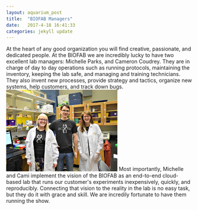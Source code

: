 ```yaml
---
layout: aquarium_post
title:  "BIOFAB Managers"
date:   2017-4-18 16:41:33
categories: jekyll update
---
```


At the heart of any good organization you will find creative, passionate, and dedicated people. At the BIOFAB we are incredibly lucky to have two excellent lab managers: Michelle Parks, and Cameron Coudrey. They are in charge of day to day operations such as running protocols, maintaining the inventory, keeping the lab safe, and managing and training technicians. They also invent new processes, provide strategy and tactics, organize new systems, help customers, and track down bugs. 
<img src='/images/michelle_and_cami.jpg' class='image' style='width: 300px'>
Most importantly, Michelle and Cami implement the vision of the BIOFAB as an end-to-end cloud-based lab that runs our customer's experiments inexpensively, quickly, and reproducibly. Connecting that vision to the reality in the lab is no easy task, but they do it with grace and skill. We are incredily fortunate to have them running the show.

